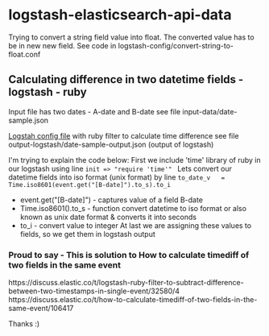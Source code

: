 # logstash-elasticsearch-api-data

Trying to convert a string field value into float. The converted value has to be in new new field.
See code in logstash-config/convert-string-to-float.conf


<h2>Calculating difference in two datetime fields - logstash - ruby </h2>
Input file has two dates - A-date and B-date
see file input-data/date-sample.json

[Logstah config file](https://github.com/superriya/logstash-elasticsearch-api-data/blob/main/logstash-config/json_file.conf) with ruby filter to calculate time difference
see file output-logstash/date-sample-output.json (output of logstash)

I'm trying to explain the code below:
First we include 'time' library of ruby in our logstash using line ``` init => "require 'time'"  ```
Lets convert our datetime fields into iso format (unix format) by line ``` to_date_v   = Time.iso8601(event.get("[B-date]").to_s).to_i ```
- event.get("[B-date]") - captures value of a field B-date
- Time.iso8601().to_s - function convert datetime to iso format or also known as unix date format & converts it into seconds
- to_i - convert value to integer
At last we are assigning these values to fields, so we get them in logstash output

<h3>Proud to say - This is solution to How to calculate timediff of two fields in the same event
</h3>
https://discuss.elastic.co/t/logstash-ruby-filter-to-subtract-difference-between-two-timestamps-in-single-event/32580/4
https://discuss.elastic.co/t/how-to-calculate-timediff-of-two-fields-in-the-same-event/106417

Thanks :)
